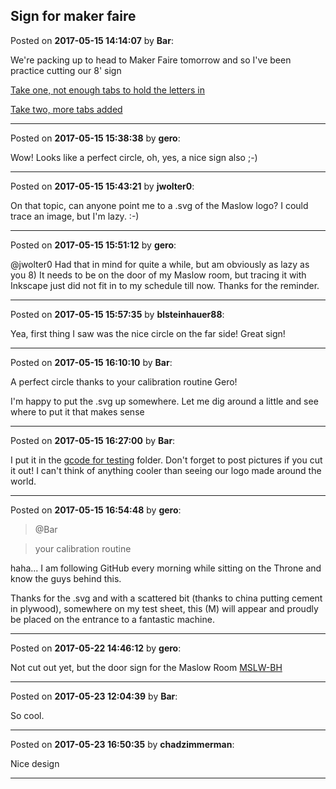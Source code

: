 ## Sign for maker faire
Posted on **2017-05-15 14:14:07** by **Bar**:

We're packing up to head to Maker Faire tomorrow and so I've been practice cutting our 8' sign



 [Take one, not enough tabs to hold the letters in](/images/78/78p2_screenshot_20170515120928.png.jpg) 



 [Take two, more tabs added](/images/va/vajk_screenshot_20170515140932.png.jpg)

---

Posted on **2017-05-15 15:38:38** by **gero**:

Wow! Looks like a perfect circle, oh, yes, a nice sign also ;-)

---

Posted on **2017-05-15 15:43:21** by **jwolter0**:

On that topic, can anyone point me to a .svg of the Maslow logo?  I could trace an image, but I'm lazy. :-)

---

Posted on **2017-05-15 15:51:12** by **gero**:

@jwolter0 Had that in mind for quite a while, but am obviously as lazy as you 8) It needs to be on the door of my Maslow room, but tracing it with Inkscape just did not fit in to my schedule till now. Thanks for the reminder.

---

Posted on **2017-05-15 15:57:35** by **blsteinhauer88**:

Yea, first thing I saw was the nice circle on the far side!  Great sign!

---

Posted on **2017-05-15 16:10:10** by **Bar**:

A perfect circle thanks to your calibration routine Gero!



I'm happy to put the .svg up somewhere. Let me dig around a little and see where to put it that makes sense

---

Posted on **2017-05-15 16:27:00** by **Bar**:

I put it in the [gcode for testing](https://github.com/MaslowCNC/GroundControl/tree/master/gcodeForTesting) folder. Don't forget to post pictures if you cut it out! I can't think of anything cooler than seeing our logo made around the world.

---

Posted on **2017-05-15 16:54:48** by **gero**:

> @Bar

> your calibration routine

haha... I am following GitHub every morning while sitting on the Throne and know the guys behind this.

Thanks for the .svg and with a scattered bit (thanks to china putting cement in plywood), somewhere on my test sheet, this (M) will appear and proudly be placed on the entrance to a fantastic machine.

---

Posted on **2017-05-22 14:46:12** by **gero**:

Not cut out yet, but the door sign for the Maslow Room  [MSLW-BH](/images/aa/aanb_mslwbh.jpg.jpg)

---

Posted on **2017-05-23 12:04:39** by **Bar**:

So cool.

---

Posted on **2017-05-23 16:50:35** by **chadzimmerman**:

Nice design

---

